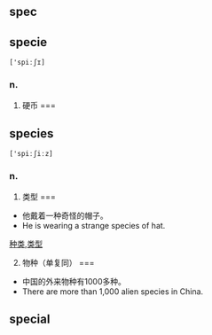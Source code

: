 ## spec

## specie

`['spiːʃɪ]`

### n.

1. 硬币
===

## species

`['spiːʃiːz]`

### n.

1. 类型
===

- 他戴着一种奇怪的帽子。
- He is wearing a strange species of hat.

[种类,类型](词义辨析/种类,类型.md)

2. 物种（单复同）
===

- 中国的外来物种有1000多种。
- There are more than 1,000 alien species in China.

## special

